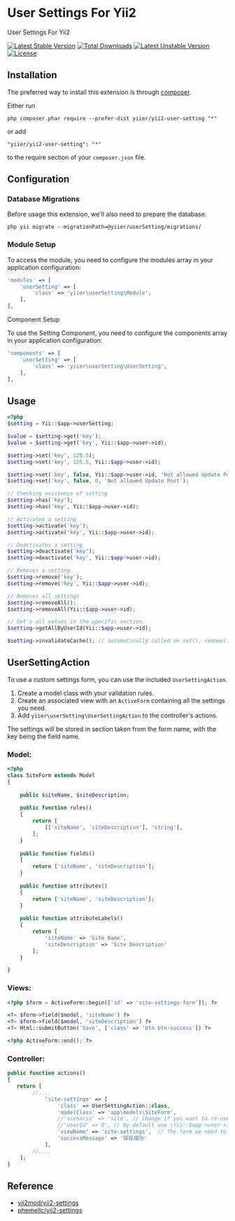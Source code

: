 User Settings For Yii2
======================
User Settings For Yii2

[![Latest Stable Version](https://poser.pugx.org/yiier/yii2-user-setting/v/stable)](https://packagist.org/packages/yiier/yii2-user-setting) 
[![Total Downloads](https://poser.pugx.org/yiier/yii2-user-setting/downloads)](https://packagist.org/packages/yiier/yii2-user-setting) 
[![Latest Unstable Version](https://poser.pugx.org/yiier/yii2-user-setting/v/unstable)](https://packagist.org/packages/yiier/yii2-user-setting) 
[![License](https://poser.pugx.org/yiier/yii2-user-setting/license)](https://packagist.org/packages/yiier/yii2-user-setting)

Installation
------------

The preferred way to install this extension is through [composer](http://getcomposer.org/download/).

Either run

```
php composer.phar require --prefer-dist yiier/yii2-user-setting "*"
```

or add

```
"yiier/yii2-user-setting": "*"
```

to the require section of your `composer.json` file.


Configuration
------

### Database Migrations

Before usage this extension, we'll also need to prepare the database.


```
php yii migrate --migrationPath=@yiier/userSetting/migrations/
```



### Module Setup

To access the module, you need to configure the modules array in your application configuration:

```php
'modules' => [
    'userSetting' => [
        'class' => 'yiier\userSetting\Module',
    ],
],

```


Component Setup

To use the Setting Component, you need to configure the components array in your application configuration:

```php
'components' => [
    'userSetting' => [
        'class' => 'yiier\userSetting\UserSetting',
    ],
],
```

Usage
-----

```php
<?php
$setting = Yii::$app->userSetting;

$value = $setting->get('key');
$value = $setting->get('key', Yii::$app->user->id);

$setting->set('key', 125.5);
$setting->set('key', 125.5, Yii::$app->user->id);

$setting->set('key', false, Yii::$app->user->id, 'Not allowed Update Post');
$setting->set('key', false, 0, 'Not allowed Update Post');

// Checking existence of setting
$setting->has('key');
$setting->has('key', Yii::$app->user->id);

// Activates a setting
$setting->activate('key');
$setting->activate('key', Yii::$app->user->id);

// Deactivates a setting
$setting->deactivate('key');
$setting->deactivate('key', Yii::$app->user->id);

// Removes a setting
$setting->remove('key');
$setting->remove('key', Yii::$app->user->id);

// Removes all settings
$setting->removeAll();
$setting->removeAll(Yii::$app->user->id);

// Get's all values in the specific section.
$setting->getAllByUserId(Yii::$app->user->id);

$setting->invalidateCache(); // automatically called on set(), remove();
```


UserSettingAction
-----

To use a custom settings form, you can use the included `UserSettingAction`.

1. Create a model class with your validation rules.
2. Create an associated view with an `ActiveForm` containing all the settings you need.
3. Add `yiier\userSetting\UserSettingAction` to the controller's actions.

The settings will be stored in section taken from the form name, with the key being the field name.

### Model:

```php
<?php 
class SiteForm extends Model 
{
	
	public $siteName, $siteDescription;
	
	public function rules()
	{
		return [
			[['siteName', 'siteDescription'], 'string'],
		];
	}
	
	public function fields()
	{
        return ['siteName', 'siteDescription'];
	}
	
	public function attributes()
	{
        return ['siteName', 'siteDescription'];
	}
    
    public function attributeLabels()
	{
        return [
            'siteName' => 'Site Name', 
            'siteDescription' => 'Site Description'
        ];
	}

}
```

### Views:


```php
<?php $form = ActiveForm::begin(['id' => 'site-settings-form']); ?>

<?= $form->field($model, 'siteName') ?>
<?= $form->field($model, 'siteDescription') ?>
<?= Html::submitButton('Save', ['class' => 'btn btn-success']) ?>

<?php ActiveForm::end(); ?>

```

### Controller:

```php
public function actions() 
{
   return [
   		//....
            'site-settings' => [
                'class' => UserSettingAction::class,
                'modelClass' => 'app\models\SiteForm',
                //'scenario' => 'site',	// Change if you want to re-use the model for multiple setting form.
                //'userId' => 0', // By default use \Yii::$app->user->id
                'viewName' => 'site-settings',	// The form we need to render
                'successMessage' => '保存成功'
            ],
        //....
    ];
}
```


Reference
-----

- [yii2mod/yii2-settings](https://github.com/yii2mod/yii2-settings)
- [phemellc/yii2-settings](https://github.com/phemellc/yii2-settings)
